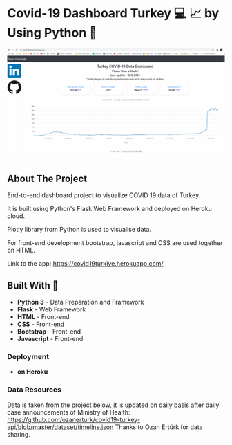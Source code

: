 # Covid-19 Dashboard Turkey  :computer: :chart_with_upwards_trend: by Using Python :snake:

![Alt Text](covid19.gif)

## About The Project
End-to-end dashboard project to visualize COVID 19 data of Turkey. 

It is built using Python's Flask Web Framework and deployed on Heroku cloud. 

Plotly library from Python is used to visualise data. 

For front-end development bootstrap, javascript and CSS are used together on HTML.

Link to the app: https://covid19turkiye.herokuapp.com/

## Built With :construction_worker:

 -  **Python 3** - Data Preparation and Framework
 -  **Flask** - Web Framework
 -  **HTML** - Front-end
 -  **CSS** - Front-end
 -  **Bootstrap** - Front-end
 -  **Javascript** - Front-end

### Deployment
-  **on Heroku** 

### Data Resources
Data is taken from the project below, it is updated on daily basis after daily case announcements of Ministry of Health:
https://github.com/ozanerturk/covid19-turkey-api/blob/master/dataset/timeline.json
Thanks to Ozan Ertürk for data sharing.
